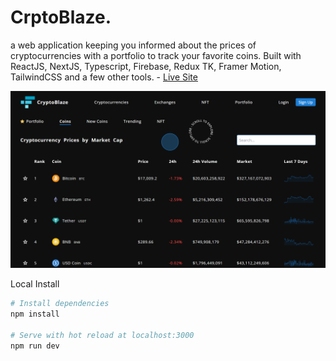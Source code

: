 # CrptoBlaze.

a web application keeping you informed about the prices of cryptocurrencies with a portfolio to track your favorite coins. Built with ReactJS, NextJS, Typescript, Firebase, Redux TK, Framer Motion, TailwindCSS and a few other tools. - [Live Site](https://crypto-blaze-pearl.vercel.app/)

![Screenshot of live site](./screenshot.png)

Local Install

```bash
# Install dependencies
npm install

# Serve with hot reload at localhost:3000
npm run dev
```
